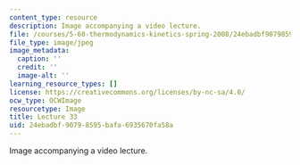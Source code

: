 ```yaml
---
content_type: resource
description: Image accompanying a video lecture.
file: /courses/5-60-thermodynamics-kinetics-spring-2008/24ebadbf90798595bafa6935670fa58a_lec33_th.jpg
file_type: image/jpeg
image_metadata:
  caption: ''
  credit: ''
  image-alt: ''
learning_resource_types: []
license: https://creativecommons.org/licenses/by-nc-sa/4.0/
ocw_type: OCWImage
resourcetype: Image
title: Lecture 33
uid: 24ebadbf-9079-8595-bafa-6935670fa58a
---
```

Image accompanying a video lecture.
